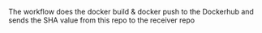 The workflow does the docker build  & docker push to the Dockerhub and sends the SHA value from this repo to the receiver repo
